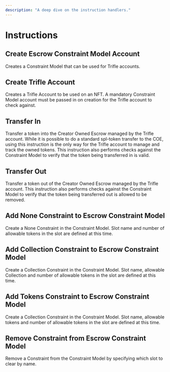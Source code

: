 ```yaml
---
description: "A deep dive on the instruction handlers."
---
```


# Instructions

## Create Escrow Constraint Model Account
Creates a Constraint Model that can be used for Trifle accounts.

## Create Trifle Account
Creates a Trifle Account to be used on an NFT. A mandatory Constraint Model account must be passed in on creation for the Trifle account to check against.

## Transfer In
Transfer a token into the Creator Owned Escrow managed by the Trifle account. While it is possible to do a standard spl-token transfer to the COE, using this instruction is the only way for the Trifle account to manage and track the owned tokens. This instruction also performs checks against the Constraint Model to verify that the token being transferred in is valid.

## Transfer Out
Transfer a token out of the Creator Owned Escrow managed by the Trifle account. This instruction also performs checks against the Constraint Model to verify that the token being transferred out is allowed to be removed.

## Add None Constraint to Escrow Constraint Model
Create a None Constraint in the Constraint Model. Slot name and number of allowable tokens in the slot are defined at this time.

## Add Collection Constraint to Escrow Constraint Model
Create a Collection Constraint in the Constraint Model. Slot name, allowable Collection and number of allowable tokens in the slot are defined at this time.

## Add Tokens Constraint to Escrow Constraint Model
Create a Collection Constraint in the Constraint Model. Slot name, allowable tokens and number of allowable tokens in the slot are defined at this time.

## Remove Constraint from Escrow Constraint Model
Remove a Constraint from the Constraint Model by specifying which slot to clear by name.